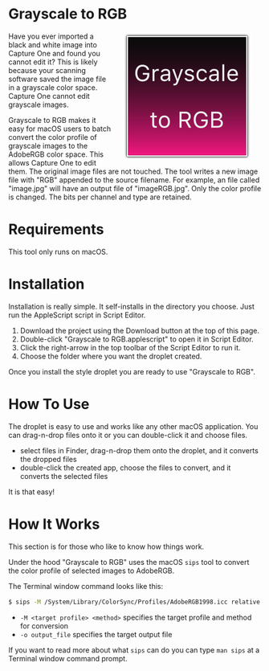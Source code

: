 # Grayscale to RGB

<img style="width:256px;float:right;padding:0px 20px;" src=droplet_icon/droplet.iconset/icon_1024x1024.png></img>

Have you ever imported a black and white image into Capture One and found you cannot edit it? This is likely because your scanning software saved the image file in a grayscale color space. Capture One cannot edit grayscale images.

Grayscale to RGB makes it easy for macOS users to batch convert the color profile of grayscale images to the AdobeRGB color space. This allows Capture One to edit them. The original image files are not touched. The tool writes a new image file with "RGB" appended to the source filename. For example, an file called "image.jpg" will have an output file of "imageRGB.jpg". Only the color profile is changed. The bits per channel and type are retained.

# Requirements

This tool only runs on macOS.

# Installation

Installation is really simple. It self-installs in the directory you choose. Just run the AppleScript script in Script Editor.

1. Download the project using the Download button at the top of this page.
1. Double-click "Grayscale to RGB.applescript" to open it in Script Editor.
1. Click the right-arrow in the top toolbar of the Script Editor to run it.
1. Choose the folder where you want the droplet created.

Once you install the style droplet you are ready to use "Grayscale to RGB".

# How To Use

The droplet is easy to use and works like any other macOS application. You can drag-n-drop files onto it or you can double-click it and choose files.

- select files in Finder, drag-n-drop them onto the droplet, and it converts the dropped files
- double-click the created app, choose the files to convert, and it converts the selected files

It is that easy!

# How It Works

This section is for those who like to know how things work.

Under the hood "Grayscale to RGB" uses the macOS `sips` tool to convert the color profile of selected images to AdobeRGB.

The Terminal window command looks like this:

```bash
$ sips -M /System/Library/ColorSync/Profiles/AdobeRGB1998.icc relative myFile.jpg -o myFileRGB.jpg
```

- `-M <target profile> <method>` specifies the target profile and method for conversion
- `-o output_file` specifies the target output file

If you want to read more about what `sips` can do you can type `man sips` at a Terminal window command prompt.